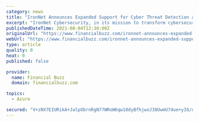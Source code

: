 ```yaml
---
category: news
title: "IronNet Announces Expanded Support for Cyber Threat Detection and Management in Microsoft Azure Environments"
excerpt: "IronNet Cybersecurity, in its mission to transform cybersecurity through Collective Defense, announced today expanded support for detecting and preventing cyber attacks in Microsoft Azure. As a Microsoft partner,"
publishedDateTime: 2021-08-04T12:30:00Z
originalUrl: "https://www.financialbuzz.com/ironnet-announces-expanded-support-for-cyber-threat-detection-and-management-in-microsoft-azure-environments/"
webUrl: "https://www.financialbuzz.com/ironnet-announces-expanded-support-for-cyber-threat-detection-and-management-in-microsoft-azure-environments/"
type: article
quality: 0
heat: 0
published: false

provider:
  name: Financial Buzz
  domain: financialbuzz.com

topics:
  - Azure

secured: "V+zNX7EIURikA+JalpObrnRgN77WRoW6qw10dyBfhjwoJ38UwmU74ue+yI6/qHi53DuPdkROn8CETKwqwxFWZFhvvV/gH02Nw5jVeoE5ImvAATHeAfoiLNmZcbNVfneVnPSZ5fgf6tiAFu85bqZ1FXPE5SyOzZEHnInIXzmTWq6QEY7RdPbW+Sxqqnwj+sfbHR43GB0ZfnOv/WakJvPqvw6pok11DiFrUemBRmdWDi4JVr8F84DHTqX0Xf2Kh8bjWGUSXT8eWzuBtFZfK/iJJkPPpjegZBW4bcQcokXRwMLX23deMBOyV0o4bAnBFhnSywo532DmClISa3cMhxlZRJ43/rERubcRCgc7YT9Msm4=;opVFbcLs6Vh+J9MO+Nt6rg=="
---
```


